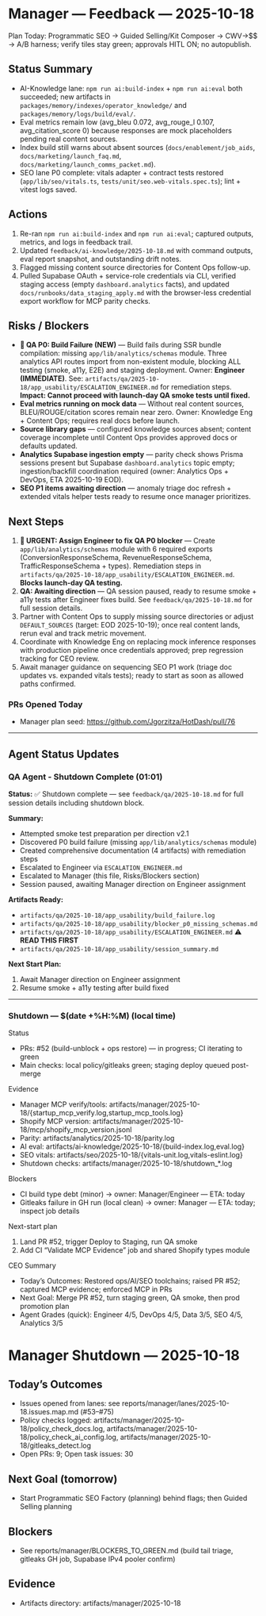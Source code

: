 # Manager — Feedback — 2025-10-18

Plan Today: Programmatic SEO → Guided Selling/Kit Composer → CWV→$$ → A/B harness; verify tiles stay green; approvals HITL ON; no autopublish.

## Status Summary
- AI-Knowledge lane: `npm run ai:build-index` + `npm run ai:eval` both succeeded; new artifacts in `packages/memory/indexes/operator_knowledge/` and `packages/memory/logs/build/eval/`.
- Eval metrics remain low (avg_bleu 0.072, avg_rouge_l 0.107, avg_citation_score 0) because responses are mock placeholders pending real content sources.
- Index build still warns about absent sources (`docs/enablement/job_aids`, `docs/marketing/launch_faq.md`, `docs/marketing/launch_comms_packet.md`).
- SEO lane P0 complete: vitals adapter + contract tests restored (`app/lib/seo/vitals.ts`, `tests/unit/seo.web-vitals.spec.ts`); lint + vitest logs saved.

## Actions
1. Re-ran `npm run ai:build-index` and `npm run ai:eval`; captured outputs, metrics, and logs in feedback trail.
2. Updated `feedback/ai-knowledge/2025-10-18.md` with command outputs, eval report snapshot, and outstanding drift notes.
3. Flagged missing content source directories for Content Ops follow-up.
4. Pulled Supabase OAuth + service-role credentials via CLI, verified staging access (empty `dashboard.analytics` facts), and updated `docs/runbooks/data_staging_apply.md` with the browser-less credential export workflow for MCP parity checks.

## Risks / Blockers
- **🚨 QA P0: Build Failure (NEW)** — Build fails during SSR bundle compilation: missing `app/lib/analytics/schemas` module. Three analytics API routes import from non-existent module, blocking ALL testing (smoke, a11y, E2E) and staging deployment. Owner: **Engineer (IMMEDIATE)**. See: `artifacts/qa/2025-10-18/app_usability/ESCALATION_ENGINEER.md` for remediation steps. **Impact: Cannot proceed with launch-day QA smoke tests until fixed.**
- **Eval metrics running on mock data** — Without real content sources, BLEU/ROUGE/citation scores remain near zero. Owner: Knowledge Eng + Content Ops; requires real docs before launch.
- **Source library gaps** — configured knowledge sources absent; content coverage incomplete until Content Ops provides approved docs or defaults updated.
- **Analytics Supabase ingestion empty** — parity check shows Prisma sessions present but Supabase `dashboard.analytics` topic empty; ingestion/backfill coordination required (owner: Analytics Ops + DevOps, ETA 2025-10-19 EOD).
- **SEO P1 items awaiting direction** — anomaly triage doc refresh + extended vitals helper tests ready to resume once manager prioritizes.

## Next Steps
1. **🚨 URGENT: Assign Engineer to fix QA P0 blocker** — Create `app/lib/analytics/schemas` module with 6 required exports (ConversionResponseSchema, RevenueResponseSchema, TrafficResponseSchema + types). Remediation steps in `artifacts/qa/2025-10-18/app_usability/ESCALATION_ENGINEER.md`. **Blocks launch-day QA testing.**
2. **QA: Awaiting direction** — QA session paused, ready to resume smoke + a11y tests after Engineer fixes build. See `feedback/qa/2025-10-18.md` for full session details.
3. Partner with Content Ops to supply missing source directories or adjust `DEFAULT_SOURCES` (target: EOD 2025-10-19); once real content lands, rerun eval and track metric movement.
4. Coordinate with Knowledge Eng on replacing mock inference responses with production pipeline once credentials approved; prep regression tracking for CEO review.
5. Await manager guidance on sequencing SEO P1 work (triage doc updates vs. expanded vitals tests); ready to start as soon as allowed paths confirmed.

### PRs Opened Today
- Manager plan seed: https://github.com/Jgorzitza/HotDash/pull/76

---

## Agent Status Updates

### QA Agent - Shutdown Complete (01:01)

**Status:** ✅ Shutdown complete — see `feedback/qa/2025-10-18.md` for full session details including shutdown block.

**Summary:**
- Attempted smoke test preparation per direction v2.1
- Discovered P0 build failure (missing `app/lib/analytics/schemas` module)
- Created comprehensive documentation (4 artifacts) with remediation steps
- Escalated to Engineer via `ESCALATION_ENGINEER.md`
- Escalated to Manager (this file, Risks/Blockers section)
- Session paused, awaiting Manager direction on Engineer assignment

**Artifacts Ready:**
- `artifacts/qa/2025-10-18/app_usability/build_failure.log`
- `artifacts/qa/2025-10-18/app_usability/blocker_p0_missing_schemas.md`
- `artifacts/qa/2025-10-18/app_usability/ESCALATION_ENGINEER.md` ⚠️ **READ THIS FIRST**
- `artifacts/qa/2025-10-18/app_usability/session_summary.md`

**Next Start Plan:**
1. Await Manager direction on Engineer assignment
2. Resume smoke + a11y testing after build fixed

---

### Shutdown — $(date +%H:%M) (local time)

Status
- PRs: #52 (build-unblock + ops restore) — in progress; CI iterating to green
- Main checks: local policy/gitleaks green; staging deploy queued post-merge

Evidence
- Manager MCP verify/tools: artifacts/manager/2025-10-18/{startup_mcp_verify.log,startup_mcp_tools.log}
- Shopify MCP version: artifacts/manager/2025-10-18/mcp/shopify_mcp_version.jsonl
- Parity: artifacts/analytics/2025-10-18/parity.log
- AI eval: artifacts/ai-knowledge/2025-10-18/{build-index.log,eval.log}
- SEO vitals: artifacts/seo/2025-10-18/{vitals-unit.log,vitals-eslint.log}
- Shutdown checks: artifacts/manager/2025-10-18/shutdown_*.log

Blockers
- CI build type debt (minor) → owner: Manager/Engineer — ETA: today
- Gitleaks failure in GH run (local clean) → owner: Manager — ETA: today; inspect job details

Next-start plan
1. Land PR #52, trigger Deploy to Staging, run QA smoke
2. Add CI “Validate MCP Evidence” job and shared Shopify types module

CEO Summary
- Today’s Outcomes: Restored ops/AI/SEO toolchains; raised PR #52; captured MCP evidence; enforced MCP in PRs
- Next Goal: Merge PR #52, turn staging green, QA smoke, then prod promotion plan
- Agent Grades (quick): Engineer 4/5, DevOps 4/5, Data 3/5, SEO 4/5, Analytics 3/5
# Manager Shutdown — 2025-10-18

## Today’s Outcomes
- Issues opened from lanes: see reports/manager/lanes/2025-10-18.issues.map.md (#53–#75)
- Policy checks logged: artifacts/manager/2025-10-18/policy_check_docs.log, artifacts/manager/2025-10-18/policy_check_ai_config.log, artifacts/manager/2025-10-18/gitleaks_detect.log
- Open PRs: 9; Open task issues: 30

## Next Goal (tomorrow)
- Start Programmatic SEO Factory (planning) behind flags; then Guided Selling planning

## Blockers
- See reports/manager/BLOCKERS_TO_GREEN.md (build tail triage, gitleaks GH job, Supabase IPv4 pooler confirm)

## Evidence
- Artifacts directory: artifacts/manager/2025-10-18
